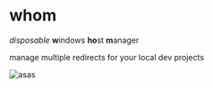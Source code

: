 # whom

*disposable* **w**indows **ho**st **m**anager

manage multiple redirects for your local dev projects

![asas](https://dl.dropboxusercontent.com/u/9327298/whom.png)
